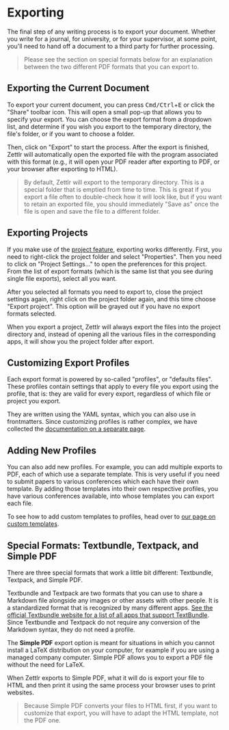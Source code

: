 # Exporting

The final step of any writing process is to export your document. Whether you write for a journal, for university, or for your supervisor, at some point, you'll need to hand off a document to a third party for further processing.

> Please see the section on special formats below for an explanation between the two different PDF formats that you can export to.

## Exporting the Current Document

To export your current document, you can press <kbd>Cmd/Ctrl</kbd>+<kbd>E</kbd> or click the "Share" toolbar icon. This will open a small pop-up that allows you to specify your export. You can choose the export format from a dropdown list, and determine if you wish you export to the temporary directory, the file's folder, or if you want to choose a folder.

Then, click on "Export" to start the process. After the export is finished, Zettlr will automatically open the exported file with the program associated with this format (e.g., it will open your PDF reader after exporting to PDF, or your browser after exporting to HTML).

> By default, Zettlr will export to the temporary directory. This is a special folder that is emptied from time to time. This is great if you export a file often to double-check how it will look like, but if you want to retain an exported file, you should immediately "Save as" once the file is open and save the file to a different folder.

## Exporting Projects

If you make use of the [project feature](../academic/projects.md), exporting works differently. First, you need to right-click the project folder and select "Properties". Then you need to click on "Project Settings…" to open the preferences for this project. From the list of export formats (which is the same list that you see during single file exports), select all you want.

After you selected all formats you need to export to, close the project settings again, right click on the project folder again, and this time choose "Export project". This option will be grayed out if you have no export formats selected.

When you export a project, Zettlr will always export the files into the project directory and, instead of opening all the various files in the corresponding apps, it will show you the project folder after export.

## Customizing Export Profiles

Each export format is powered by so-called "profiles", or "defaults files". These profiles contain settings that apply to every file you export using the profile, that is: they are valid for every export, regardless of which file or project you export.

They are written using the YAML syntax, which you can also use in frontmatters. Since customizing profiles is rather complex, we have collected the [documentation on a separate page](defaults-files.md).

## Adding New Profiles

You can also add new profiles. For example, you can add multiple exports to PDF, each of which use a separate template. This is very useful if you need to submit papers to various conferences which each have their own template. By adding those templates into their own respective profiles, you have various conferences available, into whose templates you can export each file.

To see how to add custom templates to profiles, head over to [our page on custom templates](../academic/custom-templates.md).

## Special Formats: Textbundle, Textpack, and Simple PDF

There are three special formats that work a little bit different: Textbundle, Textpack, and Simple PDF.

Textbundle and Textpack are two formats that you can use to share a Markdown file alongside any images or other assets with other people. It is a standardized format that is recognized by many different apps. [See the official Textbundle website for a list of all apps that support TextBundle](https://textbundle.org/). Since Textbundle and Textpack do not require any conversion of the Markdown syntax, they do not need a profile.

The **Simple PDF** export option is meant for situations in which you cannot install a LaTeX distribution on your computer, for example if you are using a managed company computer. Simple PDF allows you to export a PDF file without the need for LaTeX.

When Zettlr exports to Simple PDF, what it will do is export your file to HTML and then print it using the same process your browser uses to print websites.

> Because Simple PDF converts your files to HTML first, if you want to customize that export, you will have to adapt the HTML template, not the PDF one.
